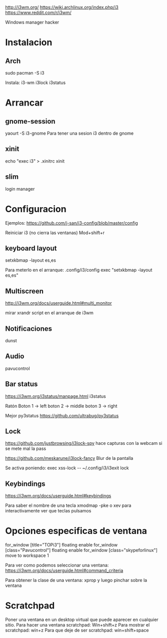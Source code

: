 http://i3wm.org/
https://wiki.archlinux.org/index.php/i3
https://www.reddit.com/r/i3wm/

Windows manager hacker

# Instalacion
## Arch
sudo pacman -S i3

Instala:
i3-wm
i3lock
i3status

# Arrancar

## gnome-session
yaourt -S i3-gnome
Para tener una sesion i3 dentro de gnome

## xinit
echo "exec i3" > .xinitrc
xinit

## slim
login manager


# Configuracion
Ejemplos:
https://github.com/j-san/i3-config/blob/master/config

Reiniciar i3 (no cierra las ventanas)
Mod+shift+r


## keyboard layout
setxkbmap -layout es,es

Para meterlo en el arranque:
.config/i3/config
exec "setxkbmap -layout es,es"


## Multiscreen
http://i3wm.org/docs/userguide.html#multi_monitor

mirar xrandr
script en el arranque de i3wm


## Notificaciones
dunst


## Audio
pavucontrol


## Bar status
https://i3wm.org/i3status/manpage.html
i3status

Ratón
Boton 1 -> left
boton 2 -> middle
boton 3 -> right

Mejor py3status
https://github.com/ultrabug/py3status



## Lock
https://github.com/justbrowsing/i3lock-spy
hace capturas con la webcam si se mete mal la pass

https://github.com/meskarune/i3lock-fancy
Blur de la pantalla

Se activa poniendo:
exec xss-lock -- ~/.config/i3/i3exit lock



## Keybindings
https://i3wm.org/docs/userguide.html#keybindings

Para saber el nombre de una tecla
xmodmap -pke
o
xev
  para interactivamente ver que teclas pulsamos


# Opciones especificas de ventana
for_window [title="TOPi3"] floating enable
for_window [class="Pavucontrol"] floating enable
for_window [class="skypeforlinux"] move to workspace 1

Para ver como podemos seleccionar una ventana:
https://i3wm.org/docs/userguide.html#command_criteria

Para obtener la clase de una ventana:
xprop y luego pinchar sobre la ventana



# Scratchpad
Poner una ventana en un desktop virtual que puede aparecer en cualquier sitio.
Para hacer una ventana scratchpad: Win+shift+z
Para mostrar el scratchpad: win+z
Para que deje de ser scratchpad: win+shift+space
